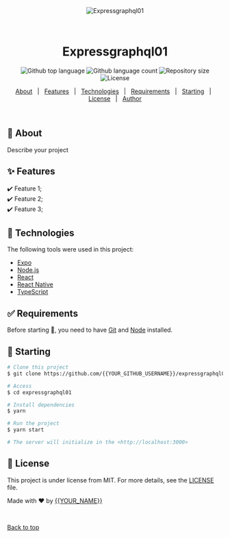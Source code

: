 <div align="center" id="top"> 
  <img src="./.github/app.gif" alt="Expressgraphql01" />

  &#xa0;

  <!-- <a href="https://expressgraphql01.netlify.app">Demo</a> -->
</div>

<h1 align="center">Expressgraphql01</h1>

<p align="center">
  <img alt="Github top language" src="https://img.shields.io/github/languages/top/{{YOUR_GITHUB_USERNAME}}/expressgraphql01?color=56BEB8">

  <img alt="Github language count" src="https://img.shields.io/github/languages/count/{{YOUR_GITHUB_USERNAME}}/expressgraphql01?color=56BEB8">

  <img alt="Repository size" src="https://img.shields.io/github/repo-size/{{YOUR_GITHUB_USERNAME}}/expressgraphql01?color=56BEB8">

  <img alt="License" src="https://img.shields.io/github/license/{{YOUR_GITHUB_USERNAME}}/expressgraphql01?color=56BEB8">

  <!-- <img alt="Github issues" src="https://img.shields.io/github/issues/{{YOUR_GITHUB_USERNAME}}/expressgraphql01?color=56BEB8" /> -->

  <!-- <img alt="Github forks" src="https://img.shields.io/github/forks/{{YOUR_GITHUB_USERNAME}}/expressgraphql01?color=56BEB8" /> -->

  <!-- <img alt="Github stars" src="https://img.shields.io/github/stars/{{YOUR_GITHUB_USERNAME}}/expressgraphql01?color=56BEB8" /> -->
</p>

<!-- Status -->

<!-- <h4 align="center"> 
	🚧  Expressgraphql01 🚀 Under construction...  🚧
</h4> 

<hr> -->

<p align="center">
  <a href="#dart-about">About</a> &#xa0; | &#xa0; 
  <a href="#sparkles-features">Features</a> &#xa0; | &#xa0;
  <a href="#rocket-technologies">Technologies</a> &#xa0; | &#xa0;
  <a href="#white_check_mark-requirements">Requirements</a> &#xa0; | &#xa0;
  <a href="#checkered_flag-starting">Starting</a> &#xa0; | &#xa0;
  <a href="#memo-license">License</a> &#xa0; | &#xa0;
  <a href="https://github.com/{{YOUR_GITHUB_USERNAME}}" target="_blank">Author</a>
</p>

<br>

## :dart: About ##

Describe your project

## :sparkles: Features ##

:heavy_check_mark: Feature 1;\
:heavy_check_mark: Feature 2;\
:heavy_check_mark: Feature 3;

## :rocket: Technologies ##

The following tools were used in this project:

- [Expo](https://expo.io/)
- [Node.js](https://nodejs.org/en/)
- [React](https://pt-br.reactjs.org/)
- [React Native](https://reactnative.dev/)
- [TypeScript](https://www.typescriptlang.org/)

## :white_check_mark: Requirements ##

Before starting :checkered_flag:, you need to have [Git](https://git-scm.com) and [Node](https://nodejs.org/en/) installed.

## :checkered_flag: Starting ##

```bash
# Clone this project
$ git clone https://github.com/{{YOUR_GITHUB_USERNAME}}/expressgraphql01

# Access
$ cd expressgraphql01

# Install dependencies
$ yarn

# Run the project
$ yarn start

# The server will initialize in the <http://localhost:3000>
```

## :memo: License ##

This project is under license from MIT. For more details, see the [LICENSE](LICENSE.md) file.


Made with :heart: by <a href="https://github.com/{{YOUR_GITHUB_USERNAME}}" target="_blank">{{YOUR_NAME}}</a>

&#xa0;

<a href="#top">Back to top</a>
